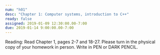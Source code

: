 ```yaml
---
num: "h01"
desc: "Chapter 1: Computer systems, introduction to C++"
ready: false
assigned: 2019-01-09 12:30:00.00-7:00
due: 2019-01-14 9:00:00.00-7:00
---
```

Reading: Read Chapter 1, pages 2-7 and 18-27. Please turn in the physical copy of your homework in person. Write in PEN or DARK PENCIL.